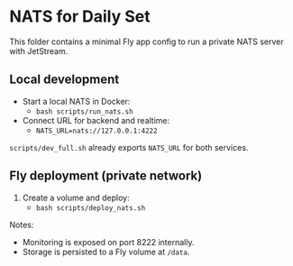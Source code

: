 # NATS for Daily Set

This folder contains a minimal Fly app config to run a private NATS server with JetStream.

## Local development

- Start a local NATS in Docker:
  - `bash scripts/run_nats.sh`
- Connect URL for backend and realtime:
  - `NATS_URL=nats://127.0.0.1:4222`

`scripts/dev_full.sh` already exports `NATS_URL` for both services.

## Fly deployment (private network)

1. Create a volume and deploy:
   - `bash scripts/deploy_nats.sh`

Notes:

- Monitoring is exposed on port 8222 internally.
- Storage is persisted to a Fly volume at `/data`.

